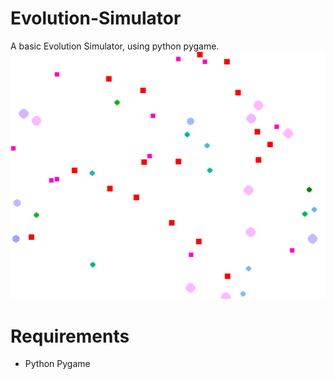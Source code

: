 # Evolution-Simulator
A basic Evolution Simulator, using python pygame.
![](EVO_SIM/Image.PNG)

# Requirements
 - Python Pygame
